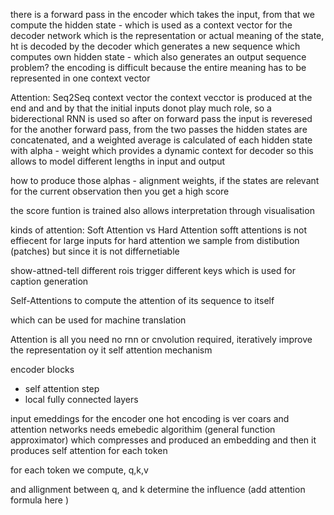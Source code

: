 there is a forward pass in the encoder which takes the input, from that we compute the hidden state - which is used as a context vector for the decoder network which is the representation or actual meaning of the state, ht is decoded by the decoder which generates a new sequence which computes own hidden state - which also generates an output sequence
problem?
the encoding is difficult because the entire meaning has to be represented in one context vector

Attention: Seq2Seq context vector
the context vecctor is produced at the end and and by that the initial inputs donot play much role, so a biderectional RNN is used so after on forward pass the input is reveresed for the another forward pass, from the two passes the hidden states are concatenated, and a weighted average is calculated of each hidden state with alpha - weight which provides a dynamic context for decoder so this allows to model different lengths in input and output

how to produce those alphas  - alignment weights, if the states are relevant for the current observation then you get  a high score

the score funtion is trained also allows interpretation through visualisation

kinds of attention:
Soft Attention vs Hard Attention
sofft attentions is not effiecent for large inputs
for hard attention we sample from distibution (patches)  but since it is not differnetiable


show-attned-tell
different rois trigger different keys which is used for caption generation


Self-Attentions
to compute the attention of its sequence to itself

which can be used for machine translation

Attention is all you need
no rnn or cnvolution required, iteratively improve the representation oy it self attention mechanism

encoder blocks
- self attention step
- local fully connected layers

input emeddings for the encoder
one hot encoding is ver coars and attention networks needs  emebedic algorithim (general function approximator)  which compresses and produced an embedding and then it produces self attention for each token 

for each token we compute, q,k,v

and allignment between q, and k determine the influence 
(add attention formula here  )
